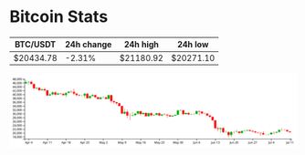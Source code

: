 # Bitcoin Stats

BTC/USDT|24h change|24h high|24h low|
|---|---|---|---|
|$20434.78|-2.31%|$21180.92|$20271.10|

<img src="./chart.svg">
